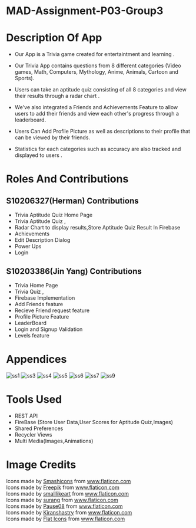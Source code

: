 

# MAD-Assignment-P03-Group3



# Description Of App

* Our App is a Trivia game created for entertaintment and learning . 

* Our Trivia App contains questions from 8 different categories (Video games, Math, Computers, Mythology, Anime, Animals, Cartoon and Sports).

* Users can take an aptitude quiz consisting of all 8 categories and view their results through a radar chart .

* We've also integrated a Friends and Achievements Feature to allow users to add their friends and view each other's progress through a leaderboard.
 
* Users Can Add Profile Picture as well as descriptions to their profile that can be viewed by their friends.

* Statistics for each categories such as accuracy are also tracked and displayed to users .








# Roles And Contributions

## S10206327(Herman) Contributions

* Trivia Aptitude Quiz Home Page
* Trivia Aptitude Quiz ,
* Radar Chart to display results,Store Aptitude Quiz Result In Firebase
* Achievements
* Edit Description Dialog
* Power Ups
* Login

## S10203386(Jin Yang) Contributions
* Trivia Home Page
* Trivia Quiz ,
* Firebase Implementation
* Add Friends feature
* Recieve Friend request feature
* Profile Picture Feature
* LeaderBoard
* Login and Signup Validation
* Levels feature



# Appendices
![ss1](https://user-images.githubusercontent.com/73157602/127769301-5197c70d-1319-4871-af0e-501c4c952e98.PNG)
![ss3](https://user-images.githubusercontent.com/73157602/127769303-a92f233d-93a5-4842-8bfd-f4b56464a2ac.PNG)
![ss4](https://user-images.githubusercontent.com/73157602/127769305-d6a6343e-3516-4c74-a809-7b0880bf8810.PNG)
![ss5](https://user-images.githubusercontent.com/73157602/127769307-330850a1-cbf1-4548-85a3-74ef26191a15.PNG)
![ss6](https://user-images.githubusercontent.com/73157602/127769310-35e5add3-bc6b-4827-aa76-913b21950dee.PNG)
![ss7](https://user-images.githubusercontent.com/73157602/127769313-08e13988-cb6d-4a80-a9b2-af2809932816.PNG)
![ss9](https://user-images.githubusercontent.com/73157602/127769353-166de938-ecc0-4594-8623-e456fd12259b.PNG)
# Tools Used
* REST API
* FireBase (Store User Data,User Scores for Aptitude Quiz,Images)
* Shared Preferences
* Recycler Views
* Multi Media(Images,Animations)







# Image Credits
<div>Icons made by <a href="https://www.flaticon.com/authors/smashicons" title="Smashicons">Smashicons</a> from <a href="https://www.flaticon.com/" title="Flaticon">www.flaticon.com</a></div>
<div>Icons made by <a href="https://www.freepik.com" title="Freepik">Freepik</a> from <a href="https://www.flaticon.com/" title="Flaticon">www.flaticon.com</a></div>
<div>Icons made by <a href="https://www.flaticon.com/authors/smalllikeart" title="smalllikeart">smalllikeart</a> from <a href="https://www.flaticon.com/" title="Flaticon">www.flaticon.com</a></div>
<div>Icons made by <a href="https://www.flaticon.com/authors/surang" title="surang">surang</a> from <a href="https://www.flaticon.com/" title="Flaticon">www.flaticon.com</a></div>
<div>Icons made by <a href="https://www.flaticon.com/authors/pause08" title="Pause08">Pause08</a> from <a href="https://www.flaticon.com/" title="Flaticon">www.flaticon.com</a></div>
<div>Icons made by <a href="" title="Kiranshastry">Kiranshastry</a> from <a href="https://www.flaticon.com/" title="Flaticon">www.flaticon.com</a></div>
<div>Icons made by <a href="https://flat-icons.com/" title="Flat Icons">Flat Icons</a> from <a href="https://www.flaticon.com/" title="Flaticon">www.flaticon.com</a></div>
